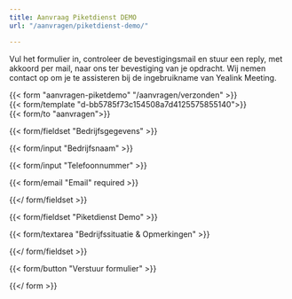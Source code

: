 ```yaml
---
title: Aanvraag Piketdienst DEMO
url: "/aanvragen/piketdienst-demo/"

---
```

Vul het formulier in, controleer de bevestigingsmail en stuur een reply, met akkoord per mail, naar ons ter bevestiging van je opdracht. Wij nemen contact op om je te assisteren bij de ingebruikname van Yealink Meeting. 

{{< form "aanvragen-piketdemo" "/aanvragen/verzonden" >}}  
{{< form/template "d-bb5785f73c154508a7d4125575855140">}}  
{{< form/to "aanvragen">}}

{{< form/fieldset "Bedrijfsgegevens" >}}

{{< form/input "Bedrijfsnaam" >}}


{{< form/input "Telefoonnummer" >}}

{{< form/email "Email" required >}}

{{</ form/fieldset >}}

{{< form/fieldset "Piketdienst Demo" >}}

{{< form/textarea "Bedrijfssituatie & Opmerkingen" >}}

{{</ form/fieldset >}}

{{< form/button "Verstuur formulier" >}}

{{</ form >}}
